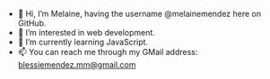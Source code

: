 - 👋 Hi, I’m Melaine, having the username @melainemendez here on GitHub. 
- 👀 I’m interested in web development.
- 🌱 I’m currently learning JavaScript.
- 📫 You can reach me through my GMail address: blessiemendez.mm@gmail.com

<!---
melainemendez/melainemendez is a ✨ special ✨ repository because its `README.md` (this file) appears on your GitHub profile.
You can click the Preview link to take a look at your changes.
--->
